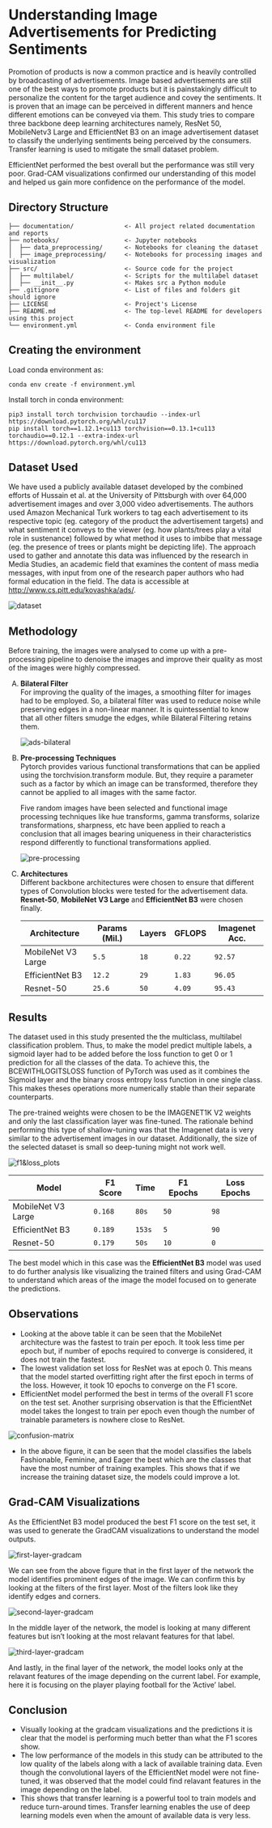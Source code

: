 
# Understanding Image Advertisements for Predicting Sentiments
Promotion of products is now a common practice and is heavily controlled by broadcasting of advertisements. Image based advertisements are still one of the best ways to promote products but it is painstakingly difficult to personalize the content for the target audience and covey the sentiments. It is proven that an image can be perceived in different manners and hence different emotions can be conveyed via them. This study tries to compare three backbone deep learning architectures namely, ResNet 50, MobileNetv3 Large and EfficientNet B3 on an image advertisement dataset to classify the underlying sentiments being perceived by the consumers. Transfer learning is used to mitigate the small dataset problem.

EfficientNet performed the best overall but the performance was still very poor. Grad-CAM visualizations confirmed our understanding of this model and helped us gain more confidence on the performance of the model.


## Directory Structure

```
├── documentation/              <- All project related documentation and reports
├── notebooks/                  <- Jupyter notebooks
│  ├── data_preprocessing/      <- Notebooks for cleaning the dataset
│  ├── image_preprocessing/     <- Notebooks for processing images and visualization
├── src/                        <- Source code for the project
│  ├── multilabel/              <- Scripts for the multilabel dataset
│  ├── __init__.py              <- Makes src a Python module
├── .gitignore                  <- List of files and folders git should ignore
├── LICENSE                     <- Project's License
├── README.md                   <- The top-level README for developers using this project
└── environment.yml             <- Conda environment file
```

## Creating the environment
Load conda environment as:
```
conda env create -f environment.yml
```
Install torch in conda environment:
```
pip3 install torch torchvision torchaudio --index-url https://download.pytorch.org/whl/cu117
pip install torch==1.12.1+cu113 torchvision==0.13.1+cu113 torchaudio==0.12.1 --extra-index-url https://download.pytorch.org/whl/cu113
```
## Dataset Used

We have used a publicly available dataset developed by the combined efforts of Hussain et al. at the University of Pittsburgh with over 64,000 advertisement images and over 3,000 video advertisements. The authors used Amazon Mechanical Turk workers to tag each advertisement to its respective topic (eg. category of the product the advertisement targets) and what sentiment it conveys to the viewer (eg. how plants/trees play a vital role in sustenance) followed by what method it uses to imbibe that message (eg. the presence of trees or plants might be depicting life). The approach used to gather and annotate this data was influenced by the research in Media
Studies, an academic field that examines the content of mass media messages, with input from one of the research paper authors who had formal education in the field. The data is accessible at http://www.cs.pitt.edu/kovashka/ads/.

![dataset](/figures/dataset.png)

## Methodology

Before training, the images were analysed to come up with
a pre-processing pipeline to denoise the images and improve
their quality as most of the images were highly compressed.

<ol type="A">
 <li><b>Bilateral Filter</b></li>
For improving the quality of the images, a smoothing filter
for images had to be employed. So, a bilateral filter was used to reduce noise while preserving edges in a non-linear manner. It is quintessential to know that all other
filters smudge the edges, while Bilateral Filtering retains
them.

![ads-bilateral](/figures/ads-bilateral.png)

 <li><b>Pre-processing Techniques</b></li>
Pytorch provides various functional transformations that
can be applied using the torchvision.transform module. But, they require a parameter such as a factor by which an image can be transformed, therefore they cannot be applied to all images with the same factor. 

Five random images have been selected and functional image processing techniques like hue transforms, gamma transforms, solarize transformations, sharpness, etc have been applied to reach a conclusion that all images bearing uniqueness in their characteristics respond differently to functional transformations applied.

![pre-processing](/figures/pre-processing.png)
 
 <li><b>Architectures</b></li>
Different backbone architectures were chosen to ensure
that different types of Convolution blocks were tested for the advertisement data. <b>Resnet-50</b>, <b>MobileNet V3 Large</b> and <b>EfficientNet B3</b> were chosen finally.

| Architecture      | Params (Mil.) | Layers | GFLOPS | Imagenet Acc. |
|-------------------|---------------|--------|--------|---------------|
| MobileNet V3 Large|`5.5`          |`18`    | `0.22` | `92.57`       |
| EfficientNet B3   |`12.2`         |`29`    | `1.83` | `96.05`       |
| Resnet-50         |`25.6`         |`50`    | `4.09` | `95.43`       |
</ol>

## Results

The dataset used in this study presented the the multiclass, multilabel classification problem. Thus, to make the model predict multiple labels, a sigmoid layer had to be added before the loss function to get 0 or 1 prediction for all the classes of the data. To achieve this, the BCEWITHLOGITSLOSS function of PyTorch was used as it combines the Sigmoid layer and the binary cross entropy loss function in one single class. This makes theses operations more numerically stable than their separate counterparts.

The pre-trained weights were chosen to be the IMAGENET1K V2 weights and only the last classification layer was fine-tuned. The rationale behind performing this type
of shallow-tuning was that the Imagenet data is very similar to the advertisement images in our dataset. Additionally, the size of the selected dataset is small so deep-tuning might not work well.

![f1&loss_plots](/figures/f1&loss_plots.png)

| Model             | F1 Score | Time | F1 Epochs | Loss Epochs |
|-------------------|----------|------|-----------|-------------|
| MobileNet V3 Large|`0.168`   |`80s` | `50`      | `98`        |
| EfficientNet B3   |`0.189`   |`153s`| `5`       | `90`        |
| Resnet-50         |`0.179`   |`50s` | `10`      | `0`         |

The best model which in this case was the **EfficientNet B3** model was used to do further analysis like visualizing the trained filters and using Grad-CAM to understand which areas of the image the model focused on to generate the predictions.

## Observations

- Looking at the above table it can be seen that the MobileNet architecture
was the fastest to train per epoch. It took less time per epoch but, if number of epochs required to converge is considered, it does not train the fastest.
- The lowest validation set loss for ResNet was at epoch 0. This means that the model started overfitting right after the first epoch in terms of the loss. However, it took 10 epochs to converge on the F1 score.
- EfficientNet model performed the best in terms of the overall F1 score on the test set. Another surprising observation is that the EfficientNet model takes the longest to train per epoch even though the number of trainable parameters is nowhere close to ResNet.

![confusion-matrix](/figures/confusion-matrix.png)

- In the above figure,  it can be seen that the model classifies the labels Fashionable, Feminine, and Eager the best which are the classes that have the most number of training examples. This shows that if we increase the training dataset size, the models could improve a lot.

## Grad-CAM Visualizations

As the EfficientNet B3 model produced the best F1 score
on the test set, it was used to generate the GradCAM visualizations to understand the model outputs.

![first-layer-gradcam](/figures/first-layer-gradcam.png)

We can see from the above figure that in the first layer of the network the model identifies prominent edges of the image. We can confirm this by looking at the filters of the first layer. Most of the filters look like they identify edges and corners.

![second-layer-gradcam](/figures/second-layer-gradcam.png)

In the middle layer of the network, the model is looking at many different features but isn’t looking at the most relavant features for that label. 

![third-layer-gradcam](/figures/third-layer-gradcam.png)

And lastly, in the final layer of the network, the model looks only at the relavant features of the image depending on the current label. For example, here it is focusing on the player playing football for the ’Active’ label.

## Conclusion

- Visually looking at the gradcam visualizations and the predictions it is clear that the model is performing much better than what the F1 scores show. 
- The low performance of the models in this study can be attributed to the low quality of the labels along with a lack of available training data. Even though the convolutional layers of the EfficientNet model were not fine-tuned, it was observed that the model could find relavant features in the image depending on the label. 
- This shows that transfer learning is a powerful tool to train models and reduce turn-around times. Transfer learning enables the use of deep learning models even when the amount of available data is very less.
